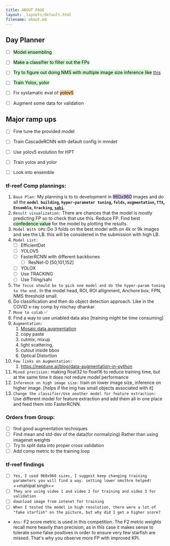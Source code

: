 ```yaml
---
title: ABOUT PAGE
layout: _layouts/default.html
filename: about.md
--- 
```


## Day Planner

- [ ] <mark style="background: #BBFABBA6;">Model ensembling</mark> 
- [ ] <mark style="background: #BBFABBA6;">Make a classifier to filter out the FPs</mark> 
- [ ] <mark style="background: #BBFABBA6;">Try to figure out doing NMS with multiple image size inference like</mark> [this](https://www.kaggle.com/nicksergievskiy/cots-ens-yolov5-submission-scoring-error) 
- [ ] <mark style="background: #BBFABBA6;">Train Yolox, yolor</mark> 
- [ ] Fix systamatic eval of <mark style="background: #FFB86CA6;">yolov5</mark> 
- [ ] Augment some data for validation


## Major ramp ups
- [ ] Fine tune the provided model
- [ ] Train CascadeRCNN with default config in mmdet
- [ ] Use yolov5 evolution for HPT
- [ ] Train yolox and yolor
- [ ] Look into ensemble




### tf-reef Comp plannings:
1. `Base Plan:`   My planning is to to development in <mark style="background: #D2B3FFA6;">960x960</mark> images and do all the **`model building`, `hyper-parameter tuning`, `folds`, `augmentation`, `TTA`, `Ensemble`, `tracking`, [`sahi`](https://github.com/obss/sahi)**.
2. `Result visualization:` There are chances that the model is mostly predicting FP so to check that use this. Reduce FP. Find best <mark style="background: #BBFABBA6;">confedence value</mark> for the model by plotting the results. 
3. `Model With GPU:`Do 3 folds on the best model with on 4k or 9k images and see the LB. this will be considered in the submission with high LB.
4. `Model List:`
	- [ ] EfficientDet
	- [ ] YOLOV5
	- [ ] FasterRCNN with different backbones
		- [ ] ResNet-D [50,101,152]
	- [ ] YOLOX
	- [ ] Use TRACKING
	- [ ] Use Tiling/sahi
5. `The focus should be to pick one model and do the hyper-param tuning to the end.` In the model head, ROI, ROI allignment, Anchore box, FPN, NMS threshold small.
6. Do classification and then do object detection approach. Like in the COVID x-ray comp by nischay dhankar.
7. `Move to colab` ✅
8. Find a way to use unlabled data also [training might be time consuming]
9. `Augmentation:` 
	1. [Mosaic data augmentation](https://blog.roboflow.com/yolov4-data-augmentation/)
	2. copy paste
	3. cutmix, mixup
	4. light scattering, 
	5. cutout inside bbox
	6. Optical Distortion
10. `Few links on Augmentation:` 
	1. https://neptune.ai/blog/data-augmentation-in-python
11. `Mixed precision:` making float32 to float16 to reduce training time, but at the same time it does not redure model performance 
12. `Inference on high image size:` train on lower image size, inference on higher image. [helps if the img has small objects associated with it]
13. `Change the classifier/Use another model for feature extraction:` Use different model for feature extraction and add them all in one place and feed them into FasterRCNN.

### Orders from Group:
- [ ] find good augmentation techniques
- [ ] Find mean and std-dev of the data(for normalizing) Rather than using imagenet weights
- [ ] Try to split data into proper cross validation
- [ ] Add comp metric to the training loop

### tf-reef findings
- [ ] `Yes, I used 960x960 sizes, I suggest keep changing training parameters you will find a way. setting lower nmsthre helped!` ==mahipal singh==
- [ ] `They are using video 1 and video 2 for training and video 3 for validation`
- [ ] `download image from intenet for training`
- [ ] `When I tested the model in high resolution, there were a lot of "fake starfish" on the picture, but why did I get a higher score?`
 - `Ans:` F2 score metric is used in this competition. The F2 metric weights recall more heavily than precision, as in this case it makes sense to tolerate some false positives in order to ensure very few starfish are missed. That's why you observe more FP with improved KPI.
